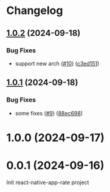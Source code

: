 # Changelog

## [1.0.2](https://github.com/huextrat/react-native-rate-app/compare/v1.0.1...v1.0.2) (2024-09-18)


### Bug Fixes

* support new arch ([#10](https://github.com/huextrat/react-native-rate-app/issues/10)) ([c3ed151](https://github.com/huextrat/react-native-rate-app/commit/c3ed151c35883d9c7c4e78e437a84177367e04a2))

## [1.0.1](https://github.com/huextrat/react-native-rate-app/compare/v1.0.0...v1.0.1) (2024-09-18)


### Bug Fixes

* some fixes ([#9](https://github.com/huextrat/react-native-rate-app/issues/9)) ([88ec698](https://github.com/huextrat/react-native-rate-app/commit/88ec6983b37f4dace42d020b558303c1bd16cebd))

# 1.0.0 (2024-09-17)

# 0.0.1 (2024-09-16)

Init react-native-app-rate project
